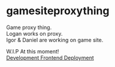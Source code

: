 # gamesiteproxything
Game proxy thing.  
Logan works on proxy.  
Igor & Daniel are working on game site.  


W.I.P At this moment!  
[Development Frontend Deployment]([https://gophercalander.vercel.app/])

